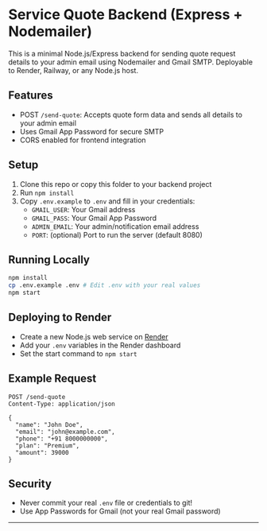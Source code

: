 # Service Quote Backend (Express + Nodemailer)

This is a minimal Node.js/Express backend for sending quote request details to your admin email using Nodemailer and Gmail SMTP. Deployable to Render, Railway, or any Node.js host.

## Features
- POST `/send-quote`: Accepts quote form data and sends all details to your admin email
- Uses Gmail App Password for secure SMTP
- CORS enabled for frontend integration

## Setup
1. Clone this repo or copy this folder to your backend project
2. Run `npm install`
3. Copy `.env.example` to `.env` and fill in your credentials:
   - `GMAIL_USER`: Your Gmail address
   - `GMAIL_PASS`: Your Gmail App Password
   - `ADMIN_EMAIL`: Your admin/notification email address
   - `PORT`: (optional) Port to run the server (default 8080)

## Running Locally
```sh
npm install
cp .env.example .env # Edit .env with your real values
npm start
```

## Deploying to Render
- Create a new Node.js web service on [Render](https://render.com/)
- Add your `.env` variables in the Render dashboard
- Set the start command to `npm start`

## Example Request
```http
POST /send-quote
Content-Type: application/json

{
  "name": "John Doe",
  "email": "john@example.com",
  "phone": "+91 8000000000",
  "plan": "Premium",
  "amount": 39000
}
```

## Security
- Never commit your real `.env` file or credentials to git!
- Use App Passwords for Gmail (not your real Gmail password)

---
